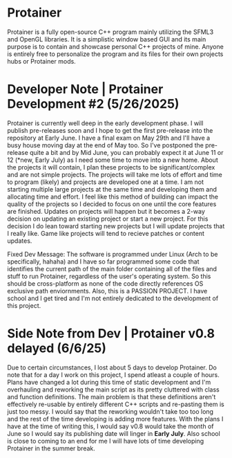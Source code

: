 # Protainer
Protainer is a fully open-source C++ program mainly utilizing the SFML3 and OpenGL libraries. It is a simplistic window based GUI and its main purpose is to contain and showcase personal C++ projects of mine. Anyone is entirely free to personalize the program and its files for their own projects hubs or Protainer mods. 

# Developer Note | Protainer Development #2 (5/26/2025)
Protainer is currently well deep in the early development phase. I will publish pre-releases soon and I hope to get the first pre-release into the repository at Early June. I have a final exam on May 29th and I'll have a busy house moving day at the end of May too. So I've postponed the pre-release quite a bit and by Mid June, you can probably expect it at June 11 or 12 (*new, Early July) as I need some time to move into a new home. About the projects it will contain, I plan these projects to be significant/complex and are not simple projects. The projects will take me lots of effort and time to program (likely) and projects are developed one at a time. I am not starting multiple large projects at the same time and developing them and allocating time and effort. I feel like this method of building can impact the quality of the projects so I decided to focus on one until the core features are finished. Updates on projects will happen but it becomes a 2-way decision on updating an existing project or start a new project. For this decision I do lean toward starting new projects but I will update projects that I really like. Game like projects will tend to recieve patches or content updates.

Fixed Dev Message: The software is programmed under Linux (Arch to be specifically, hahaha) and I have so far programmed some code that identifies the current path of the main folder containing all of the files and stuff to run Protainer, regardless of the user's operating system. So this should be cross-platform as none of the code directly references OS exclusive path enviornments. Also, this is a PASSION PROJECT. I have school and I get tired and I'm not entirely dedicated to the development of this project.

# Side Note from Dev | Protainer v0.8 delayed (6/6/25)
Due to certain circumstances, I lost about 5 days to develop Protainer. Do note that for a day I work on this project, I spend atleast a couple of hours. Plans have changed a lot during this time of static development and I'm overhauling and reworking the main script as its pretty cluttered with class and function definitions. The main problem is that these definitions aren't effectively re-usable by entirely different C++ scripts and re-pasting them is just too messy. I would say that the reworking wouldn't take too too long and the rest of the time developing is adding more features. With the plans I have at the time of writing this, I would say v0.8 would take the month of June so I would say its publishing date will linger in **Early July**. Also school is close to coming to an end for me I will have lots of time developing Protainer in the summer break.
